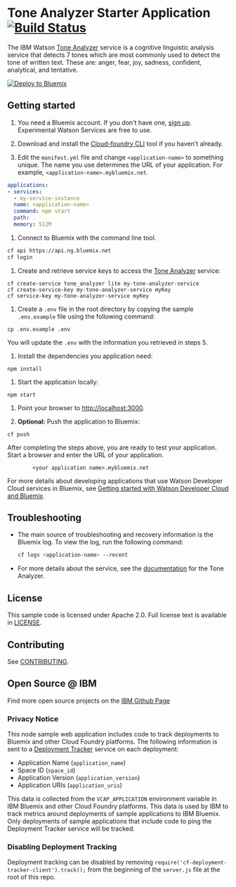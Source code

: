 # Tone Analyzer Starter Application [![Build Status](https://travis-ci.org/watson-developer-cloud/tone-analyzer-nodejs.svg?branch=master)](http://travis-ci.org/watson-developer-cloud/tone-analyzer-nodejs)

  The IBM Watson [Tone Analyzer][docs] service is a cognitive linguistic analysis service that detects 7 tones which are most commonly used to detect the tone of written text. These are: anger, fear, joy, sadness, confident, analytical, and tentative.

[![Deploy to Bluemix](https://bluemix.net/deploy/button.png)](https://bluemix.net/deploy?repository=https://github.com/watson-developer-cloud/tone-analyzer-nodejs.git)

## Getting started

1. You need a Bluemix account. If you don't have one, [sign up][sign_up]. Experimental Watson Services are free to use.

1. Download and install the [Cloud-foundry CLI][cloud_foundry] tool if you haven't already.

1. Edit the `manifest.yml` file and change `<application-name>` to something unique. The name you use determines the URL of your application. For example, `<application-name>.mybluemix.net`.

  ```yaml
  applications:
  - services:
    - my-service-instance
    name: <application-name>
    command: npm start
    path: .
    memory: 512M
  ```

1. Connect to Bluemix with the command line tool.

  ```sh
  cf api https://api.ng.bluemix.net
  cf login
  ```

1. Create and retrieve service keys to access the [Tone Analyzer][docs] service:

  ```none
  cf create-service tone_analyzer lite my-tone-analyzer-service
  cf create-service-key my-tone-analyzer-service myKey
  cf service-key my-tone-analyzer-service myKey
  ```

1. Create a `.env` file in the root directory by copying the sample `.env.example` file using the following command:

  ```none
  cp .env.example .env
  ```
  You will update the `.env` with the information you retrieved in steps 5.

1. Install the dependencies you application need:

  ```none
  npm install
  ```

1. Start the application locally:

  ```none
  npm start
  ```

1. Point your browser to [http://localhost:3000](http://localhost:3000).

1. **Optional:** Push the application to Bluemix:

  ```none
  cf push
  ```

After completing the steps above, you are ready to test your application. Start a browser and enter the URL of your application.

            <your application name>.mybluemix.net


For more details about developing applications that use Watson Developer Cloud services in Bluemix, see [Getting started with Watson Developer Cloud and Bluemix][getting_started].


## Troubleshooting

* The main source of troubleshooting and recovery information is the Bluemix log. To view the log, run the following command:

  ```sh
  cf logs <application-name> --recent
  ```

* For more details about the service, see the [documentation][docs] for the Tone Analyzer.


## License

  This sample code is licensed under Apache 2.0. Full license text is available in [LICENSE](LICENSE).

## Contributing

  See [CONTRIBUTING](CONTRIBUTING.md).

## Open Source @ IBM

  Find more open source projects on the [IBM Github Page](http://ibm.github.io/)

### Privacy Notice

This node sample web application includes code to track deployments to Bluemix and other Cloud Foundry platforms. The following information is sent to a [Deployment Tracker][deploy_track_url] service on each deployment:

* Application Name (`application_name`)
* Space ID (`space_id`)
* Application Version (`application_version`)
* Application URIs (`application_uris`)

This data is collected from the `VCAP_APPLICATION` environment variable in IBM Bluemix and other Cloud Foundry platforms. This data is used by IBM to track metrics around deployments of sample applications to IBM Bluemix. Only deployments of sample applications that include code to ping the Deployment Tracker service will be tracked.

### Disabling Deployment Tracking

Deployment tracking can be disabled by removing `require('cf-deployment-tracker-client').track();` from the beginning of the `server.js` file at the root of this repo.

[deploy_track_url]: https://github.com/cloudant-labs/deployment-tracker
[docs]: https://console.bluemix.net/docs/services/tone-analyzer/index.html
[cloud_foundry]: https://github.com/cloudfoundry/cli
[getting_started]: https://console.bluemix.net/docs/services/watson/index.html
[sign_up]: https://console.ng.bluemix.net/registration/
